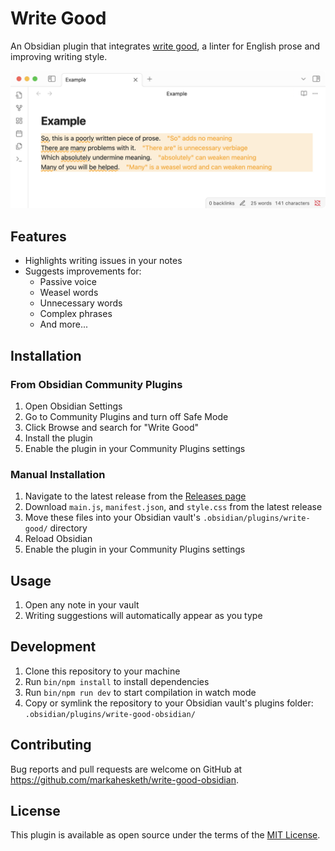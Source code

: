 # Write Good

An Obsidian plugin that integrates [write good](https://github.com/btford/write-good), a linter for English prose and improving writing style. 

![Example](example.png)

## Features

- Highlights writing issues in your notes
- Suggests improvements for:
  - Passive voice
  - Weasel words
  - Unnecessary words
  - Complex phrases
  - And more...

## Installation

### From Obsidian Community Plugins

1. Open Obsidian Settings
2. Go to Community Plugins and turn off Safe Mode
3. Click Browse and search for "Write Good"
4. Install the plugin
5. Enable the plugin in your Community Plugins settings

### Manual Installation

1. Navigate to the latest release from the [Releases page](https://github.com/markahesketh/write-good-obsidian/releases)
2. Download `main.js`, `manifest.json`, and `style.css` from the latest release
3. Move these files into your Obsidian vault's `.obsidian/plugins/write-good/` directory
4. Reload Obsidian
5. Enable the plugin in your Community Plugins settings

## Usage

1. Open any note in your vault
2. Writing suggestions will automatically appear as you type

## Development

1. Clone this repository to your machine
2. Run `bin/npm install` to install dependencies
3. Run `bin/npm run dev` to start compilation in watch mode
4. Copy or symlink the repository to your Obsidian vault's plugins folder:
   `.obsidian/plugins/write-good-obsidian/`

## Contributing

Bug reports and pull requests are welcome on GitHub at https://github.com/markahesketh/write-good-obsidian.

## License

This plugin is available as open source under the terms of the [MIT License](LICENSE).